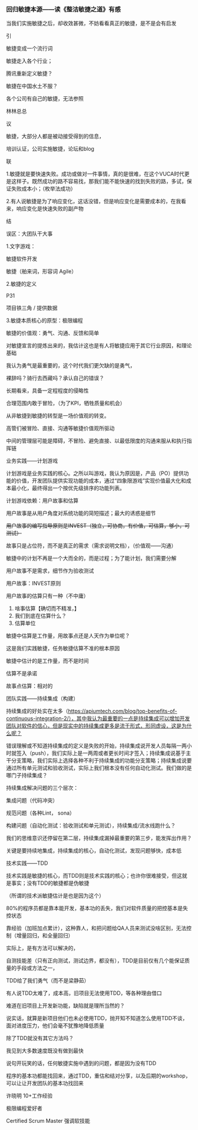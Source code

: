 ### 回归敏捷本源——读《整洁敏捷之道》有感

当我们实施敏捷之后，却收效甚微，不妨看看真正的敏捷，是不是会有启发

引

敏捷变成一个流行词

敏捷走入各个行业；

腾讯重新定义敏捷？

敏捷在中国水土不服？

各个公司有自己的敏捷，无法参照

林林总总

议

敏捷，大部分人都是被动接受得到的信息，

培训认证，公司实施敏捷，论坛和blog

联

1.敏捷就是要快速失败。成功或做对一件事情，真的是很难，在这个VUCA时代更是这样子。既然成功的路不容易找，那我们能不能快速的找到失败的路，多试，保证失败成本小；（枚举法成功）

2.有人说敏捷是为了响应变化，这话没错，但是响应变化是需要成本的，在我看来，响应变化是快速失败的副产物

结



误区：大团队干大事



1.文字游戏：

敏捷软件开发

敏捷（舶来词，形容词 Agile）

2.敏捷的定义

P31

项目铁三角 / 提供数据

3.敏捷本质核心的原型：极限编程







敏捷的价值观：勇气、沟通、反馈和简单

对敏捷宣言的提炼出来的，我估计这也是有人将敏捷应用于其它行业原因，和理论基础

我认为勇气是最重要的，这个时代我们更欠缺的是勇气，

裸辞吗？骑行去西藏吗？承认自己的错误？

长期看来，具备一定程程度的侵略性

合理范围内敢于冒险，（为了KPI，牺牲质量和机会）

从非敏捷到敏捷的转型是一场价值观的转变。



高管们被冒险、直接、沟通等敏捷价值观所驱动

中间的管理层可能是障碍，不冒险、避免直接、以最低限度的沟通来服从和执行指挥链







业务实践——计划游戏

计划游戏是业务实践的核心。之所以叫游戏，我认为原因是，产品（PO）提供功能的价值，开发团队提供实现功能的成本，通过“四象限游戏”实现价值最大化和成本最小化，最终得出一个按优先级排序的功能列表。

计划游戏依赖：用户故事和估算

用户故事是从用户角度对系统功能的简短描述；最大的诱惑是细节

~~用户故事的编写指导原则是INVEST（独立，可协商，有价值，可估算，够小，可测试）~~

故事只是占位符，而不是真正的需求（需求说明文档），（价值观——沟通）

敏捷中的计划不再是一个大而全的，而是过程；为了能计划，我们需要分解

用户故事不是需求，细节作为验收测试

用户故事：INVEST原则

用户故事的估算只有一种（不中庸）

1. 啥事估算【确切而不精准，】
2. 我们到底在估算什么？
3. 估算单位

敏捷中估算是工作量，用故事点还是人天作为单位呢？

这是我们实践敏捷，任务敏捷估算不准的根本原因

敏捷中估计的是工作量，而不是时间

估算不是承诺

故事点估算：相对的



团队实践——持续集成（构建）

持续集成的好处实在太多（https://apiumtech.com/blog/top-benefits-of-continuous-integration-2/），其中我认为最重要的一点是持续集成可以增加开发团队对软件的信心，但是现实中的持续集成更多是流于形式，形同虚设，这是为什么呢？

错误理解或不知道持续集成的定义是失败的开始，持续集成说开发人员每隔一两小时就签入（push），我们实际上是一两周或者更长时间才签入；持续集成说基于主干分支策略，我们实际上选择各种不利于持续集成的功能分支策略；持续集成说要通过所有单元测试和验收测试，实际上我们根本没有任何自动化测试。我们做的是哪门子持续集成？

持续集成解决问题的三个层次：

集成问题（代码冲突）

规范问题（各种Lint， sona）

构建问题（自动化测试：验收测试和单元测试），持续集成/流水线跑什么？

我们的思维意识还停留在第二层，持续集成漏掉最重要的第三步，能发挥出作用？

关键是要持续地集成，持续集成的核心，自动化测试，发现问题够快，成本低



技术实践——TDD

技术实践是敏捷的核心，而TDD则是技术实践的核心；也许你很难接受，但这就是事实；没有TDD的敏捷都是伪敏捷

（所谓的技术派敏捷估计是也是因为这个）

80%的程序员都是靠本能开发，基本功的丢失，我们对软件质量的把控基本是失控状态

靠经验（加班加点累计），这种靠人，和把问题给QA人员来测试没啥区别，无法控制（增量回归，和全量回归）

实际上，是有方法可以解决的，

自测技能差（只有正向测试，测试边界，都没有），TDD是目前仅有几个能保证质量的手段或方法之一，

TDD给了我们勇气（而不是梁静茹）



有人说TDD太难了，成本高，旧项目无法使用TDD，等各种理由借口

难道在旧项目上开发新功能，缺陷就是理所当然的？

说实话，就算是新项目他们也未必使用TDD，抛开知不知道怎么使用TDD不谈，面对进度压力，他们会毫不犹豫地降低质量

除了TDD就没有其它方法吗？

我见到大多数速度既没有做到最快



说句开玩笑的话，任何敏捷实施中遇到的问题，都是因为没有TDD

程序的基本功都能找回来，通过TDD，重估和结对分享，以及后期的workshop，可以让让开发团队的基本功找回来



许晓明 10+工作经验

极限编程爱好者

Certified Scrum Master 强调软技能
